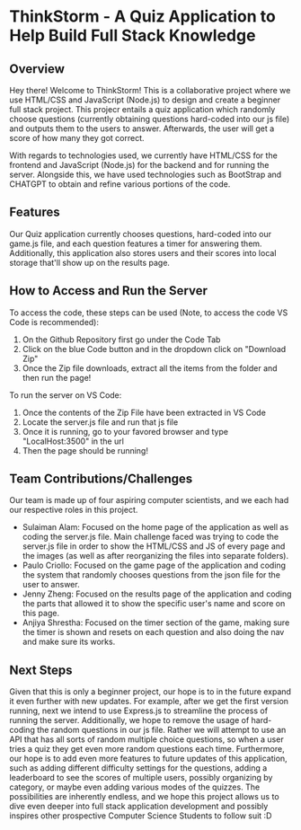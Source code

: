 # ThinkStorm - A Quiz Application to Help Build Full Stack Knowledge

## Overview

Hey there! Welcome to ThinkStorm! This is a collaborative project where we use HTML/CSS and JavaScript (Node.js) to design and create a beginner full stack project. This projecr entails a quiz application which randomly choose questions (currently obtaining questions hard-coded into our js file) and outputs them to the users to answer. Afterwards, the user will get a score of how many they got correct.

With regards to technologies used, we currently have HTML/CSS for the frontend and JavaScript (Node.js) for the backend and for running the server. Alongside this, we have used technologies such as BootStrap and CHATGPT to obtain and refine various portions of the code.

## Features

Our Quiz application currently chooses questions, hard-coded into our game.js file, and each question features a timer for answering them. Additionally, this application also stores users and their scores into local storage that'll show up on the results page.

## How to Access and Run the Server

To access the code, these steps can be used (Note, to access the code VS Code is recommended):

1. On the Github Repository first go under the Code Tab
2. Click on the blue Code button and in the dropdown click on "Download Zip"
3. Once the Zip file downloads, extract all the items from the folder and then run the page!

To run the server on VS Code:

1. Once the contents of the Zip File have been extracted in VS Code
2. Locate the server.js file and run that js file
3. Once it is running, go to your favored browser and type "LocalHost:3500" in the url
4. Then the page should be running!

## Team Contributions/Challenges

Our team is made up of four aspiring computer scientists, and we each had our respective roles in this project.

- Sulaiman Alam: Focused on the home page of the application as well as coding the server.js file. Main challenge faced was trying to code the server.js file in order to show the HTML/CSS and JS of every page and the images (as well as after reorganizing the files into separate folders).
- Paulo Criollo: Focused on the game page of the application and coding the system that randomly chooses questions from the json file for the user to answer.
- Jenny Zheng: Focused on the results page of the application and coding the parts that allowed it to show the specific user's name and score on this page.
- Anjiya Shrestha: Focused on the timer section of the game, making sure the timer is shown and resets on each question and also doing the nav and make sure its works.

## Next Steps

Given that this is only a beginner project, our hope is to in the future expand it even further with new updates. For example, after we get the first version running, next we intend to use Express.js to streamline the process of running the server. Additionally, we hope to remove the usage of hard-coding the random questions in our js file. Rather we will attempt to use an API that has all sorts of random multiple choice questions, so when a user tries a quiz they get even more random questions each time. Furthermore, our hope is to add even more features to future updates of this application, such as adding different difficulty settings for the questions, adding a leaderboard to see the scores of multiple users, possibly organizing by category, or maybe even adding various modes of the quizzes. The possibilities are inherently endless, and we hope this project allows us to dive even deeper into full stack application development and possibly inspires other prospective Computer Science Students to follow suit :D
